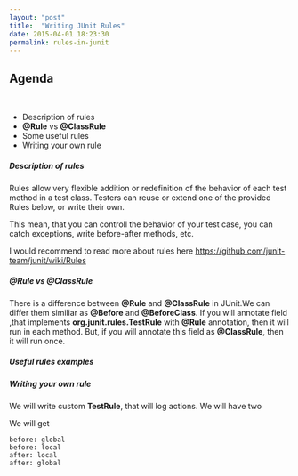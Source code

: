 ```yaml
---
layout: "post"
title:  "Writing JUnit Rules"
date: 2015-04-01 18:23:30
permalink: rules-in-junit
---
```



## Agenda

</br>


* Description of rules
* **@Rule** vs **@ClassRule**
* Some useful rules
* Writing your own rule

##### Description of rules

Rules allow very flexible addition or redefinition of the behavior of each test method in a test class. Testers can reuse or extend one of the provided Rules below, or write their own.

This mean, that you can controll the behavior of your test case, you can catch exceptions, write before-after methods, etc.

I would recommend to read more about rules here
https://github.com/junit-team/junit/wiki/Rules

##### @Rule vs @ClassRule

There is a difference between **@Rule** and **@ClassRule** in JUnit.We can differ them similiar as **@Before** and **@BeforeClass**. If you will annotate field ,that implements **org.junit.rules.TestRule** with **@Rule** annotation, then it will run in each method. But, if you will annotate this field as **@ClassRule**, then it will run once.

##### Useful rules examples

<script src="https://gist.github.com/johnyUA/bac0bac583210d52d5fa.js"></script>

##### Writing your own rule

We will write custom **TestRule**, that will log actions. We will have two 

<script src="https://gist.github.com/johnyUA/15a96f98ddf4ecb01fd1.js"></script>


<script src="https://gist.github.com/johnyUA/47876fc4c56646ddcaa8.js"></script>

We will get

    before: global
    before: local
    after: local
    after: global
